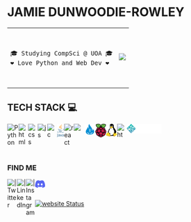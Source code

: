 # JAMIE DUNWOODIE-ROWLEY

<table align="center">
<tr>
<td>
<pre>
<br>
🎓 Studying CompSci @ UOA 🎓
❤️ Love Python and Web Dev ❤️
<br>
</pre>
</td>

<td>

<a href="https://github.com/jaorow/github-readme-stats" >
<img src="https://github-readme-stats.vercel.app/api/top-langs/?username=jaorow&layout=compact&theme=radical&hide_border=true" /></a> 

</td>
</tr>
</table>

<!-- <table align="center">
<td>
 <a href="https://github.com/jaorow/github-readme-stats" ><img  src="https://github-readme-stats.vercel.app/api?username=jaorow&show_icons=true&theme=radical&include_all_commits=true&hide_border=true" alt="Anurag's github stats" /></a>  
</td>
 </table> -->



## TECH STACK   💻


<img align="left" alt="  Python" width="26px" src="https://upload.wikimedia.org/wikipedia/commons/1/1f/Python_logo_01.svg" /> 

<img align="left" alt="html" width="22px" src="https://upload.wikimedia.org/wikipedia/commons/3/38/HTML5_Badge.svg" /> 

<img align="left" alt="css" width="22px" src="https://upload.wikimedia.org/wikipedia/commons/6/62/CSS3_logo.svg" /> 

<img align="left" alt="js" width="22px" src="https://upload.wikimedia.org/wikipedia/commons/9/99/Unofficial_JavaScript_logo_2.svg" /> 

<img align="left" alt="c" width="22px" src="https://upload.wikimedia.org/wikipedia/commons/1/19/C_Logo.png" /> 

<img align="left" alt="java" width="17px" src="img/java.svg" /> 

<img align="left" alt="react" width="22px" src="https://upload.wikimedia.org/wikipedia/commons/a/a7/React-icon.svg" /> 


<img align="left" alt="markdown" height = "20" width="25px" src="https://upload.wikimedia.org/wikipedia/commons/4/41/1280px_Markdown_with_White_Background.png" /> 

<img align="left" alt="html" width="25px" src="img/ardwino.png" /> 

<img align="left" alt="html" width="25px" src="img/rasp2.svg" /> 

<img align="left" alt="html" width="25px" src="img/linux.png" /> 


<img align="left" alt="html" height = "30" width="22px" src="https://upload.wikimedia.org/wikipedia/commons/5/51/Windows_Terminal_logo.svg" /> 

<!-- put at end as there is a large left section to this immage -->
<img align="left" alt="html" width="80px" src="img/netlify.png" /> 
<br>
<br>
<br>
<br>


<!---

this is where find me content starts...

--->

### FIND ME


<!-- 

website when i have a good website (orthou there is a github website thingy so idk if this will be good!)

[<img align="left" alt="" width="22px" src="https://upload.wikimedia.org/wikipedia/commons/thumb/c/c0/Gnome-emblem-web.svg/100px-Gnome-emblem-web.svg.png" />][website] -->

[<img align="left" alt=" | Twitter" width="22px" src="https://upload.wikimedia.org/wikipedia/sco/9/9f/Twitter_bird_logo_2012.svg" />][twitter]

[<img align="left" alt=" | LinkedIn" width="21px" src="https://upload.wikimedia.org/wikipedia/commons/c/ca/LinkedIn_logo_initials.png" />][linkedin]

[<img align="left" alt=" | Instagram" width="21px" src="https://upload.wikimedia.org/wikipedia/commons/9/96/Instagram.svg" />][instagram]

[<img align="left" alt=" | discord"  width="23px" src="img/discord2.svg" />][discord]



<br />
<br />

<!-- [website]: https:/webaddress when ready -->
[twitter]: https://twitter.com/Jamiedunwoodie
[instagram]: https://www.instagram.com/jamiedunwoodie/
[linkedin]: https://nz.linkedin.com/in/jamie-dunwoodie-rowley-960287223
[discord]: https://discordapp.com/users/jambles#5467






[![website Status](https://api.netlify.com/api/v1/badges/600060d9-e60e-424f-b460-db16ae5f4719/deploy-status)](https://app.netlify.com/sites/dunwoodie-rowely/deploys)

